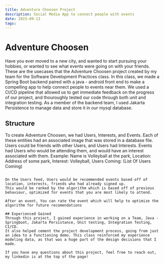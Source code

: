 ```yaml
---
title: Adventure Choosen Project
description: Social Media App to connect people with events
date: 2023-09-13
tags: 
---
```

# Adventure Choosen
Have you ever moved to a new city, and wanted to start pursuing your hobbies, or wanted to see what events were going on with your friends. These are the usecases that the Adventure Choosen project created by my team for the Software Development Practices class. In this class, we made a Spring Boot backend paired with a java - android front end to make a compelling app to help connect people to events near them.
We used a CI/CD pipeline that allowed us to get immediate feedback on the progress of our project, and thouroughly tested our code through both unit and integration testing. As a member of the backend team, I used Jakarta Persistence to manage data and store it in our mysql database.

## Structure
To create Adventure Choosen, we had Users, Interests, and Events. Each of these entities had an associated image that was stored in a database file.
Users could be friends with other Users, and Users had Interests.
Events had Users who would be attending them, and would have an interest associated with them. Example: 
Name is Volleyball at the park, Location: Address of some park, Interest: Volleyball, Users Coming: (List Of Users Coming)
```

On the Users feed, Users would be recommended events based off of location, interests, friends who had already signed up.
This would be ranked by the algorithm which is based off of previous behaviour, optimized for events that you are most likely to attend.

After an event, You can rate the event which will help to optimize the algorithm for future recomendations

## Experienced Gained
Through this project, I gained experience in working on a Team, Java - Springboot, Jakarta Persistance, Unit testing, Integration Testing, CI/CD.
It also helped cement the project development process, going from just an idea to a functioning demo. This class reinforced my experience modeling data, as that was a huge part of the design decisions that I made.

If you have any questions about this project, feel free to reach out, my linkedin is at the top of the page!
